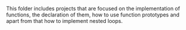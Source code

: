 This folder includes projects that are focused on the implementation of 
functions, the declaration of them, how to use function prototypes and apart from
that how to implement nested loops.
